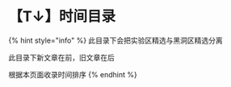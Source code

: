# 【T↓】时间目录

{% hint style="info" %}
此目录下会把实验区精选与黑洞区精选分离

此目录下新文章在前，旧文章在后

根据本页面收录时间排序
{% endhint %}
